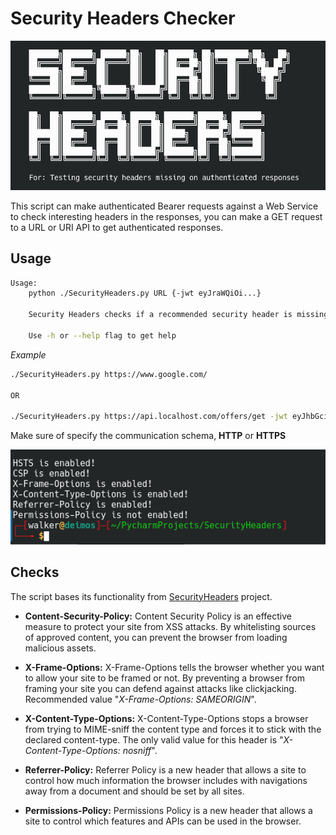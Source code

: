 # Security Headers Checker
![](https://raw.githubusercontent.com/dabasanta/SecurityHeaders/main/Examples/logo.png)

This script can make authenticated Bearer requests against a Web Service to check interesting headers in the responses, you can make a GET request to a URL or URI API to get authenticated responses.


## Usage
```bash
Usage: 
    python ./SecurityHeaders.py URL {-jwt eyJraWQiOi...} 

    Security Headers checks if a recommended security header is missing from responses.

    Use -h or --help flag to get help
```
*Example*
```bash
./SecurityHeaders.py https://www.google.com/

OR

./SecurityHeaders.py https://api.localhost.com/offers/get -jwt eyJhbGciOiJSU0EtT0FFUCIsImVuYyI6IkEyNTZHQ00ifQ... 
```
Make sure of specify the communication schema, **HTTP** or **HTTPS**

![](https://raw.githubusercontent.com/dabasanta/SecurityHeaders/main/Examples/output.png)

## Checks
The script bases its functionality from [SecurityHeaders](https://securityheaders.com/) project.

- __Content-Security-Policy:__ Content Security Policy is an effective measure to protect your site from XSS attacks. By whitelisting sources of approved content, you can prevent the browser from loading malicious assets.

- __X-Frame-Options:__ X-Frame-Options tells the browser whether you want to allow your site to be framed or not. By preventing a browser from framing your site you can defend against attacks like clickjacking. Recommended value "_X-Frame-Options: SAMEORIGIN_".

- __X-Content-Type-Options:__ X-Content-Type-Options stops a browser from trying to MIME-sniff the content type and forces it to stick with the declared content-type. The only valid value for this header is "_X-Content-Type-Options: nosniff_".

- __Referrer-Policy:__ Referrer Policy is a new header that allows a site to control how much information the browser includes with navigations away from a document and should be set by all sites.

- __Permissions-Policy:__ Permissions Policy is a new header that allows a site to control which features and APIs can be used in the browser.
